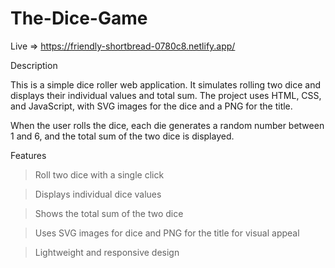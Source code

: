 # The-Dice-Game

Live => 
https://friendly-shortbread-0780c8.netlify.app/

Description

This is a simple dice roller web application. It simulates rolling two dice and displays their individual values and total sum. The project uses HTML, CSS, and JavaScript, with SVG images for the dice and a PNG for the title.

When the user rolls the dice, each die generates a random number between 1 and 6, and the total sum of the two dice is displayed.

Features

> Roll two dice with a single click

> Displays individual dice values

> Shows the total sum of the two dice

> Uses SVG images for dice and PNG for the title for visual appeal

> Lightweight and responsive design

